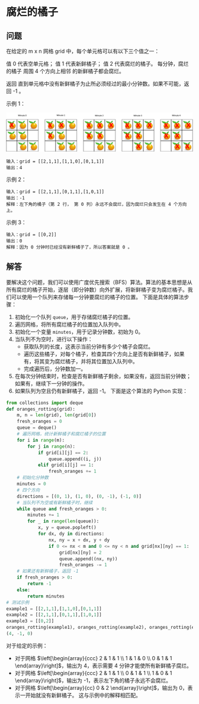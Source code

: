 # 腐烂的橘子
## 问题
在给定的 m x n 网格 grid 中，每个单元格可以有以下三个值之一：

值 0 代表空单元格；
值 1 代表新鲜橘子；
值 2 代表腐烂的橘子。
每分钟，腐烂的橘子 周围 4 个方向上相邻 的新鲜橘子都会腐烂。

返回 直到单元格中没有新鲜橘子为止所必须经过的最小分钟数。如果不可能，返回 -1 。



示例 1：

![F%i](pic/994_1.png)
```
输入：grid = [[2,1,1],[1,1,0],[0,1,1]]
输出：4
```
示例 2：
```
输入：grid = [[2,1,1],[0,1,1],[1,0,1]]
输出：-1
解释：左下角的橘子（第 2 行， 第 0 列）永远不会腐烂，因为腐烂只会发生在 4 个方向上。
```
示例 3：
```
输入：grid = [[0,2]]
输出：0
解释：因为 0 分钟时已经没有新鲜橘子了，所以答案就是 0 。
```
## 解答
要解决这个问题，我们可以使用广度优先搜索（BFS）算法。算法的基本思想是从所有腐烂的橘子开始，逐层（即分钟数）向外扩展，将新鲜橘子变为腐烂橘子。我们可以使用一个队列来存储每一分钟要腐烂的橘子的位置。
下面是具体的算法步骤：
1. 初始化一个队列 `queue`，用于存储腐烂橘子的位置。
2. 遍历网格，将所有腐烂橘子的位置加入队列中。
3. 初始化一个变量 `minutes`，用于记录分钟数，初始为 0。
4. 当队列不为空时，进行以下操作：
   - 获取队列的长度，这表示当前分钟有多少个橘子会腐烂。
   - 遍历这些橘子，对每个橘子，检查其四个方向上是否有新鲜橘子，如果有，将其变为腐烂橘子，并将其位置加入队列中。
   - 完成遍历后，分钟数加一。
5. 在每次分钟结束时，检查是否有新鲜橘子剩余，如果没有，返回当前分钟数；如果有，继续下一分钟的操作。
6. 如果队列为空且仍有新鲜橘子，返回 -1。
下面是这个算法的 Python 实现：
```python 
from collections import deque
def oranges_rotting(grid):
    m, n = len(grid), len(grid[0])
    fresh_oranges = 0
    queue = deque()
    # 遍历网格，统计新鲜橘子和腐烂橘子的位置
    for i in range(m):
        for j in range(n):
            if grid[i][j] == 2:
                queue.append((i, j))
            elif grid[i][j] == 1:
                fresh_oranges += 1
    # 初始化分钟数
    minutes = 0
    # 四个方向
    directions = [(0, 1), (1, 0), (0, -1), (-1, 0)]
    # 当队列不为空或有新鲜橘子时，继续
    while queue and fresh_oranges > 0:
        minutes += 1
        for _ in range(len(queue)):
            x, y = queue.popleft()
            for dx, dy in directions:
                nx, ny = x + dx, y + dy
                if 0 <= nx < m and 0 <= ny < n and grid[nx][ny] == 1:
                    grid[nx][ny] = 2
                    queue.append((nx, ny))
                    fresh_oranges -= 1
    # 如果还有新鲜橘子，返回 -1
    if fresh_oranges > 0:
        return -1
    else:
        return minutes
# 测试示例
example1 = [[2,1,1],[1,1,0],[0,1,1]]
example2 = [[2,1,1],[0,1,1],[1,0,1]]
example3 = [[0,2]]
oranges_rotting(example1), oranges_rotting(example2), oranges_rotting(example3)
(4, -1, 0)
```
对于给定的示例：
- 对于网格 $\left[\begin{array}{ccc} 2 & 1 & 1 \\ 1 & 1 & 0 \\ 0 & 1 & 1 \end{array}\right]$，输出为 4，表示需要 4 分钟才能使所有新鲜橘子腐烂。
- 对于网格 $\left[\begin{array}{ccc} 2 & 1 & 1 \\ 0 & 1 & 1 \\ 1 & 0 & 1 \end{array}\right]$，输出为 -1，表示左下角的橘子永远不会腐烂。
- 对于网格 $\left[\begin{array}{cc} 0 & 2 \end{array}\right]$，输出为 0，表示一开始就没有新鲜橘子。
这与示例中的解释相匹配。


